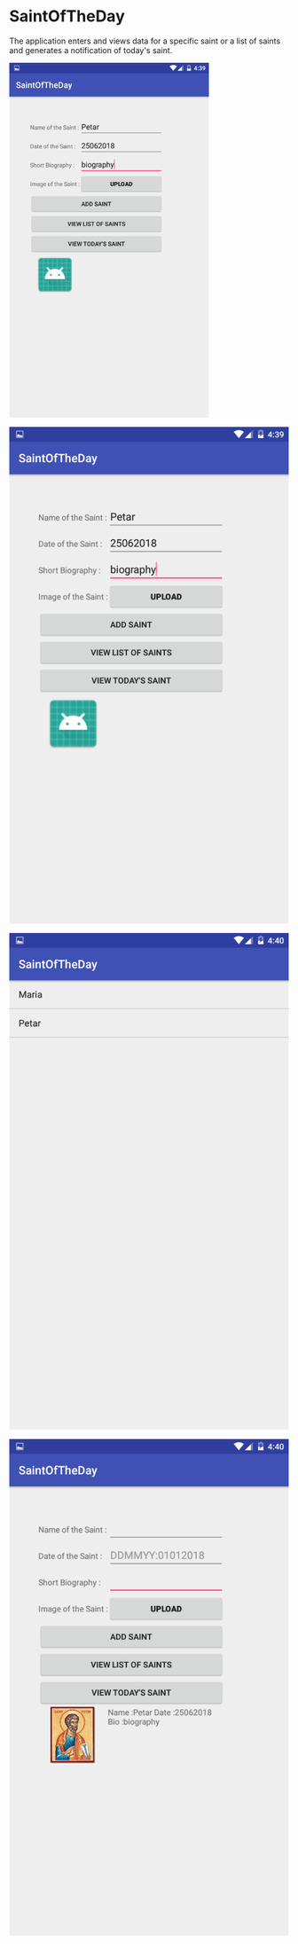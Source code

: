 # SaintOfTheDay

The application enters and views data for a specific saint or a list of saints and generates a notification of today's saint.

<img src="https://github.com/PhilShishov/SaintOfTheDay/blob/master/Documentation/Resources/AddSaintTwo.png" width="360" height="640">

![AddSaintTwo](Documentation/Resources/AddSaintTwo.png)

![ListOfSaints](Documentation/Resources/ListOfSaints.png)

![SaintOfTheDay](Documentation/Resources/SaintOfTheDay.png)

